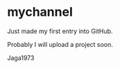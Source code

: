 # mychannel

Just made my first entry into GitHub.

Probably I will upload a project soon.

Jaga1973
